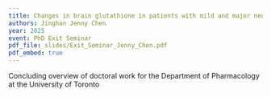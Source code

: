 ```yaml
---
title: Changes in brain glutathione in patients with mild and major neurocognitive disorders
authors: Jinghan Jenny Chen
year: 2025
event: PhD Exit Seminar
pdf_file: slides/Exit_Seminar_Jenny_Chen.pdf
pdf_embed: true
---
```

Concluding overview of doctoral work for the Department of Pharmacology at the University of Toronto 